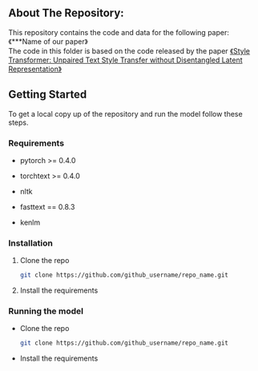 ## About The Repository:
This repository contains the code and data for the following paper:\
《***Name of our paper》\
The code in this folder is based on the code released by the paper <a href="https://arxiv.org/abs/1905.05621">《Style Transformer: Unpaired Text Style Transfer without Disentangled Latent Representation》</a>

<!-- GETTING STARTED -->
## Getting Started

To get a local copy up of the repository and run the model follow these steps.

### Requirements

* pytorch >= 0.4.0

* torchtext >= 0.4.0

* nltk

* fasttext == 0.8.3

* kenlm

### Installation

1. Clone the repo
   ```sh
   git clone https://github.com/github_username/repo_name.git
   ```
2. Install the requirements

### Running the model
* Clone the repo
   ```sh
   git clone https://github.com/github_username/repo_name.git
   ```
* Install the requirements
